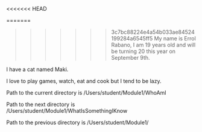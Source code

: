 <<<<<<< HEAD

=======
>>>>>>> 3c7bc88224e4a54b033ae84524199284a6545ff5
My name is Errol Rabano, I am 19 years old and will be turning 20 this year on September 9th.

I have a cat named Maki.

I love to play games, watch, eat and cook but I tend to be lazy. 

Path to the current directory is /Users/student/Module1/WhoAmI

Path to the next directory is /Users/student/Module1/WhatIsSomethingIKnow

Path to the previous directory is /Users/student/Module1/
